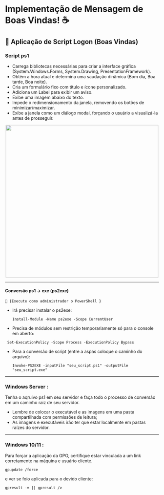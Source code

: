 # Implementação de Mensagem de Boas Vindas! ☕



## 🥑 Aplicação de Script Logon (Boas Vindas) 

### Script ps1
- Carrega bibliotecas necessárias para criar a interface gráfica (System.Windows.Forms, System.Drawing, PresentationFramework).
- Obtém a hora atual e determina uma saudação dinâmica (Bom dia, Boa tarde, Boa noite).
- Cria um formulário fixo com título e ícone personalizado.
- Adiciona um Label para exibir um aviso.
- Exibe uma imagem  abaixo do texto.
- Impede o redimensionamento da janela, removendo os botões de minimizar/maximizar.
- Exibe a janela como um diálogo modal, forçando o usuário a visualizá-la antes de prosseguir.

<p align="center">
  <img src="https://github.com/user-attachments/assets/56c1e6a1-d676-4c73-91ea-cf1c19de5d23" width="500px;" />
</p>


---
#### Conversão ps1 -> exe (ps2exe) 
    🍄 {Execute como administrador o PowerShell }
- Irá precisar instalar o ps2exe:
  ```
  Install-Module -Name ps2exe -Scope CurrentUser
  ```
- Precisa de módulos sem restrição temporariamente só para o console em aberto:
 ```
  Set-ExecutionPolicy -Scope Process -ExecutionPolicy Bypass
```
- Para a conversão de script (entre a aspas coloque o caminho do arquivo):
  ```
  Invoke-PS2EXE -inputFile "seu_script.ps1" -outputFile "seu_script.exe"
  ```
---

### Windows Server :
Tenha o aqruivo ps1 em seu servidor e faça todo o processo de conversão em um caminho raiz de seu servidor.
- Lembre de colocar o executável e as imagens em uma pasta compartilhada com permissões de leitura;
- As imagens e executáveis irão ter que estar localmente em pastas raízes do servidor.
  
---
### Windows 10/11 :
Para forçar a aplicação da GPO, certifique estar vinculada a um link corretamente na máquina e usuário cliente.
```
gpupdate /force
```
e ver se foio aplicada para o devido cliente:
```
gpresult -v || gpresult /v
```
